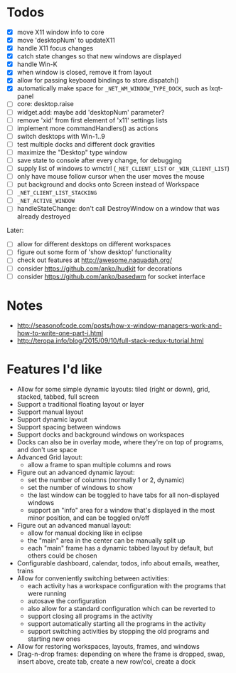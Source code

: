 # Todos

* [x] move X11 window info to core
* [x] move 'desktopNum' to updateX11
* [x] handle X11 focus changes
* [x] catch state changes so that new windows are displayed
* [x] handle Win-K
* [x] when window is closed, remove it from layout
* [x] allow for passing keyboard bindings to store.dispatch()
* [x] automatically make space for `_NET_WM_WINDOW_TYPE_DOCK`, such as lxqt-panel
* [ ] core: desktop.raise
* [ ] widget.add: maybe add 'desktopNum' parameter?
* [ ] remove 'xid' from first element of 'x11' settings lists
* [ ] implement more commandHandlers() as actions
* [ ] switch desktops with Win-1..9
* [ ] test multiple docks and different dock gravities
* [ ] maximize the "Desktop" type window
* [ ] save state to console after every change, for debugging
* [ ] supply list of windows to wmctrl (`_NET_CLIENT_LIST` or `_WIN_CLIENT_LIST`)
* [ ] only have mouse follow cursor when the user moves the mouse
* [ ] put background and docks onto Screen instead of Workspace
* [ ] `_NET_CLIENT_LIST_STACKING`
* [ ] `_NET_ACTIVE_WINDOW`
* [ ] handleStateChange: don't call DestroyWindow on a window that was already destroyed

Later:
* [ ] allow for different desktops on different workspaces
* [ ] figure out some form of 'show desktop' functionality
* [ ] check out features at <http://awesome.naquadah.org/>
* [ ] consider <https://github.com/anko/hudkit> for decorations
* [ ] consider <https://github.com/anko/basedwm> for socket interface

# Notes

* <http://seasonofcode.com/posts/how-x-window-managers-work-and-how-to-write-one-part-i.html>
* <http://teropa.info/blog/2015/09/10/full-stack-redux-tutorial.html>

# Features I'd like

* Allow for some simple dynamic layouts: tiled (right or down), grid, stacked, tabbed, full screen
* Support a traditional floating layout or layer
* Support manual layout
* Support dynamic layout
* Support spacing between windows
* Support docks and background windows on workspaces
* Docks can also be in overlay mode, where they're on top of programs, and don't use space
* Advanced Grid layout:
	* allow a frame to span multiple columns and rows
* Figure out an advanced dynamic layout:
	* set the number of columns (normally 1 or 2, dynamic)
	* set the number of windows to show
	* the last window can be toggled to have tabs for all non-displayed windows
	* support an "info" area for a window that's displayed in the most minor position, and can be toggled on/off
* Figure out an advanced manual layout:
	* allow for manual docking like in eclipse
	* the "main" area in the center can be manually split up
	* each "main" frame has a dynamic tabbed layout by default, but others could be chosen
* Configurable dashboard, calendar, todos, info about emails, weather, trains
* Allow for conveniently switching between activities:
	* each activity has a workspace configuration with the programs that were running
	* autosave the configuration
	* also allow for a standard configuration which can be reverted to
	* support closing all programs in the activity
	* support automatically starting all the programs in the activity
	* support switching activities by stopping the old programs and starting new ones
* Allow for restoring workspaces, layouts, frames, and windows
* Drag-n-drop frames: depending on where the frame is dropped, swap, insert above, create tab, create a new row/col, create a dock
